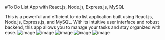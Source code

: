 #To Do List App with React.js, Node.js, Express.js, MySQL

This is a powerful and efficient to-do list application built using React.js, Node.js, Express.js, and MySQL. With its intuitive user interface and robust backend, this app allows you to manage your tasks and stay organized with ease.
![image](https://github.com/vishwasshar/React.js-To-Do-List-App-with-Node.js-Express.js-MySQL/assets/88779312/85e2722d-d4a9-4983-b5b1-fb970f711a80)
![image](https://github.com/vishwasshar/React.js-To-Do-List-App-with-Node.js-Express.js-MySQL/assets/88779312/f06986a1-e39e-4523-9de6-41f2b927aeb4)
![image](https://github.com/vishwasshar/React.js-To-Do-List-App-with-Node.js-Express.js-MySQL/assets/88779312/d00e94a1-28f7-4703-b2a7-912a47c9e0e4)
![image](https://github.com/vishwasshar/React.js-To-Do-List-App-with-Node.js-Express.js-MySQL/assets/88779312/1ee64fb6-8144-4e4f-aaf0-b0d878c16b1f)
![image](https://github.com/vishwasshar/React.js-To-Do-List-App-with-Node.js-Express.js-MySQL/assets/88779312/e567cdc6-af91-4edb-b519-df48732bdc8c)
